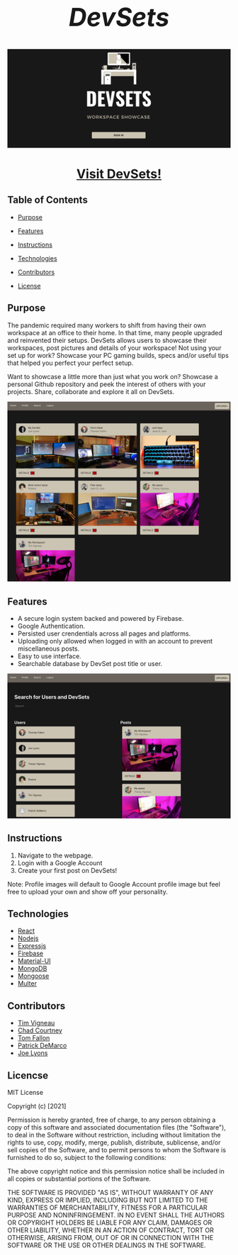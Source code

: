 # ***<h1 align="center">DevSets</h1>***


![image of app](client/public/assets/landing-page.png)


# <h1 align='center'> [Visit DevSets!](https://devsets-d95a1.web.app/)
</h1>

## Table of Contents

* [Purpose](#Purpose)

* [Features](#Features)

* [Instructions](#Instructions)

* [Technologies](#Technologies)

* [Contributors](#Contributors)

* [License](#License)

## Purpose

The pandemic required many workers to shift from having their own workspace at an office to their home. In that time, many people upgraded and reinvented their setups. DevSets allows users to showcase their workspaces, post pictures and details of your workspace! Not using your set up for work? Showcase your PC gaming builds, specs and/or useful tips that helped you perfect your perfect setup. 

Want to showcase a little more than just what you work on? Showcase a personal Github repository and peek the interest of others with your projects. Share, collaborate and explore it all on DevSets. 

![image of app](client/public/assets/main.png)
## Features 

* A secure login system backed and powered by Firebase. 
* Google Authentication.
* Persisted user crendentials across all pages and platforms.
* Uploading only allowed when logged in with an account to prevent miscellaneous posts.
* Easy to use interface. 
* Searchable database by DevSet post title or user. 


![image of app](client/public/assets/Dev-Search.png)

## Instructions

1. Navigate to the webpage. 
2. Login with a Google Account
3. Create your first post on DevSets! 

Note: Profile images will default to Google Account profile image but feel free to upload your own and show off your personality. 

## Technologies

* [React](https://reactjs.org/)
* [Nodejs](https://nodejs.org/en/)
* [Expressjs](https://expressjs.com/)
* [Firebase](https://firebase.google.com/)
* [Material-UI](https://material-ui.com/)
* [MongoDB](https://www.mongodb.com/)
* [Mongoose](https://mongoosejs.com/docs/)
* [Multer](https://www.npmjs.com/package/multer)


## Contributors
* [Tim Vigneau](https://github.com/tjvig94)
* [Chad Courtney](https://github.com/chadcourtney9)
* [Tom Fallon](https://github.com/TomFallon9)
* [Patrick DeMarco](https://github.com/pfdemarco)
* [Joe Lyons](https://github.com/Josephjlyons)

## Licencse

MIT License

Copyright (c) [2021] 


Permission is hereby granted, free of charge, to any person obtaining a copy
of this software and associated documentation files (the "Software"), to deal
in the Software without restriction, including without limitation the rights
to use, copy, modify, merge, publish, distribute, sublicense, and/or sell
copies of the Software, and to permit persons to whom the Software is
furnished to do so, subject to the following conditions:

The above copyright notice and this permission notice shall be included in all
copies or substantial portions of the Software.

THE SOFTWARE IS PROVIDED "AS IS", WITHOUT WARRANTY OF ANY KIND, EXPRESS OR
IMPLIED, INCLUDING BUT NOT LIMITED TO THE WARRANTIES OF MERCHANTABILITY,
FITNESS FOR A PARTICULAR PURPOSE AND NONINFRINGEMENT. IN NO EVENT SHALL THE
AUTHORS OR COPYRIGHT HOLDERS BE LIABLE FOR ANY CLAIM, DAMAGES OR OTHER
LIABILITY, WHETHER IN AN ACTION OF CONTRACT, TORT OR OTHERWISE, ARISING FROM,
OUT OF OR IN CONNECTION WITH THE SOFTWARE OR THE USE OR OTHER DEALINGS IN THE
SOFTWARE.
